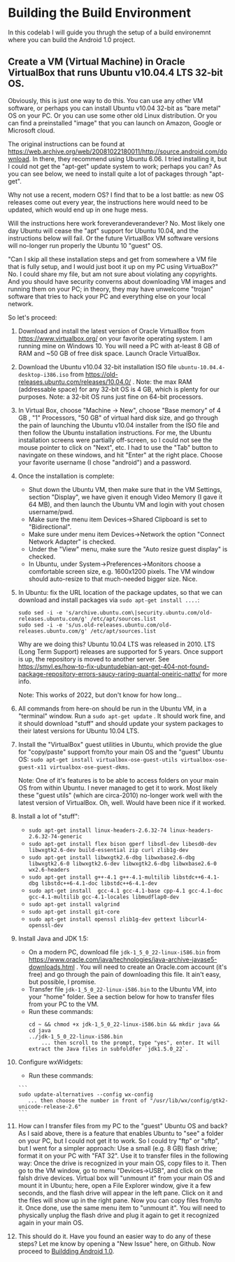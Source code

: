 # Building the Build Environment

In this codelab I will guide you thrugh the setup of a build environemnt where you can build the Android 1.0 project.

## Create a VM (Virtual Machine) in Oracle VirtualBox that runs Ubuntu v10.04.4 LTS 32-bit OS.

Obviously, this is just one way to do this. You can use any other VM software, or perhaps you can install Ubuntu v10.04 32-bit as "bare metal" OS on your PC. Or you can use some other old Linux distribution. Or you can find a preinstalled "image" that you can launch on Amazon, Google or Microsoft cloud.

The original instructions can be found at https://web.archive.org/web/20081022180011/http://source.android.com/download. In there, they recommend using Ubuntu 6.06. I tried installing it, but I could not get the "apt-get" update system to work; perhaps you can? As you can see below, we need to install quite a lot of packages through "apt-get". 

Why not use a recent, modern OS? I find that to be a lost battle: as new OS releases come out every year, the instructions here would need to be updated, which would end up in one huge mess.

Will the instructions here work foreverandeverandever? No. Most likely one day Ubuntu will cease the "apt" support for Ubuntu 10.04, and the instructions below will fail. Or the future VirtualBox VM software versions will no-longer run properly the Ubuntu 10 "guest" OS. 

"Can I skip all these installation steps and get from somewhere a VM file that is fully setup, and I would just boot it up on my PC using VirtuaBox?" No. I could share my file, but am not sure about violating any copyrights. And you should have security converns about downloading VM images and running them on your PC; in theory, they may have unwelcome "trojan" software that tries to hack your PC and everything else on your local network.

So let's proceed:

1. Download and install the latest version of Oracle VirtualBox from https://www.virtualbox.org/ on your favorite operating system. I am running mine on Windows 10. You will need a PC with at-least 8 GB of RAM and ~50 GB of free disk space. Launch Oracle VirtualBox.

1. Download the Ubuntu v10.04 32-bit installation ISO file `ubuntu-10.04.4-desktop-i386.iso` from https://old-releases.ubuntu.com/releases/10.04.0/ . Note: the max RAM (addressable space) for any 32-bit OS is 4 GB, which is plenty for our purposes. Note: a 32-bit OS runs just fine on 64-bit processors.
   
1. In Virtual Box, choose "Machine -> New", choose "Base memory" of 4 GB , "1" Processors, "50 GB" of virtual hard disk size, and go through the pain of launching the Ubuntu v10.04 installer from the ISO file and then follow the Ubuntu installation instructions. For me, the Ubuntu installation screens were partially off-screen, so I could not see the mouse pointer to click on "Next", etc. I had to use the "Tab" button to navingate on these windows, and hit "Enter" at the right place. Choose your favorite username (I chose "android") and a password.
   
1. Once the installation is complete:
    * Shut down the Ubuntu VM, then make sure that in the VM Settings, section "Display", we have given it enough Video Memory (I gave it 64 MB), and then launch the Ubuntu VM and login with yout chosen username/pwd.
    * Make sure the menu item Devices->Shared Clipboard is set to "Bidirectional".
    * Make sure under menu item Devices->Network the option "Connect Network Adapter" is checked.
    * Under the "View" menu, make sure the "Auto resize guest display" is checked.
    * In Ubuntu, under System->Preferences->Monitors choose a comfortable screen size, e.g. 1600x1200 pixels. The VM window should auto-resize to that much-needed bigger size. Nice.

1. In Ubuntu: fix the URL location of the package updates, so that we can download and install packages via `sudo apt-get install ....`:

    ```
    sudo sed -i -e 's/archive.ubuntu.com\|security.ubuntu.com/old-releases.ubuntu.com/g' /etc/apt/sources.list
    sudo sed -i -e 's/us.old-releases.ubuntu.com/old-releases.ubuntu.com/g' /etc/apt/sources.list
    ```

    Why are we doing this? 
    Ubuntu 10.04 LTS was released in 2010. LTS (Long Term Support) releases are supported for 5 years. Once support is up, the repository is moved to another server.
    See https://smyl.es/how-to-fix-ubuntudebian-apt-get-404-not-found-package-repository-errors-saucy-raring-quantal-oneiric-natty/ for more info.

    Note: This works of 2022, but don't know for how long...

1. All commands from here-on should be run in the Ubuntu VM, in a "terminal" window. Run a `sudo apt-get update` . It should work fine, and it should download "stuff" and should update your system packages to their latest versions for Ubuntu 10.04 LTS.

1. Install the "VirtualBox" guest utilities in Ubuntu, which provide the glue for "copy/paste" support from/to your main OS and the "guest" Ubuntu OS: `sudo apt-get install virtualbox-ose-guest-utils virtualbox-ose-guest-x11 virtualbox-ose-guest-dkms`.

    Note: One of it's features is to be able to access folders on your main OS from within Ubuntu. I never managed to get it to work. Most likely these "guest utils" (which are circa-2010) no-longer work well with the latest version of VirtualBox. Oh, well. Would have been nice if it worked.

1. Install a lot of "stuff":
     * `sudo apt-get install linux-headers-2.6.32-74 linux-headers-2.6.32-74-generic`
     * `sudo apt-get install flex bison gperf libsdl-dev libesd0-dev libwxgtk2.6-dev build-essential zip curl zlib1g-dev`
     * `sudo apt-get install libwxgtk2.6-dbg libwxbase2.6-dbg libwxgtk2.6-0 libwxgtk2.6-dev libwxgtk2.6-dbg libwxbase2.6-0 wx2.6-headers`
     * `sudo apt-get install g++-4.1 g++-4.1-multilib libstdc++6-4.1-dbg libstdc++6-4.1-doc libstdc++6-4.1-dev`
     * `sudo apt-get install  gcc-4.1 gcc-4.1-base cpp-4.1 gcc-4.1-doc gcc-4.1-multilib gcc-4.1-locales libmudflap0-dev` 
     * `sudo apt-get install valgrind`
     * `sudo apt-get install git-core`
     * `sudo apt-get install openssl zlib1g-dev gettext libcurl4-openssl-dev`

1. Install Java and JDK 1.5:
      * On a modern PC, download file `jdk-1_5_0_22-linux-i586.bin` from https://www.oracle.com/java/technologies/java-archive-javase5-downloads.html . You will need to create an Oracle.com account (it's free) and go through the pain of downloading this file. It ain't easy, but possible, I promise.
      * Transfer file `jdk-1_5_0_22-linux-i586.bin` to the Ubuntu VM, into your "home" folder. See a section below for how to transfer files from your PC to the VM.
      * Run these commands:
        ```
        cd ~ && chmod +x jdk-1_5_0_22-linux-i586.bin && mkdir java && cd java
        ../jdk-1_5_0_22-linux-i586.bin
            ... then scroll to the prompt, type "yes", enter. It will extract the Java files in subfoldfer `jdk1.5.0_22`.
        ```
1. Configure wxWidgets:
      * Run these commands:
        
       ```
       sudo update-alternatives --config wx-config
          ... then choose the number in front of "/usr/lib/wx/config/gtk2-unicode-release-2.6"
       ```

1. How can I transfer files from my PC to the "guest" Ubuntu OS and back? As I said above, there is a feature that enables Ubuntu to "see" a folder on your PC, but I could not get it to work. So I could try "ftp" or "sftp", but I went for a simpler approach: Use a small (e.g. 8 GB) flash drive; format it on your PC with "FAT 32". Use it to transfer files in the following way: Once the drive is recognized in your main OS, copy files to it. Then go to the VM window, go to menu "Devices->USB", and click on the falsh drive devices. Virtual box will "unmount it" from your main OS and mount it in Ubuntu; here, open a File Explorer window, give it a few seconds, and the flash drive will appear in the left pane. Click on it and the files will show up in the right pane. Now you can copy files from/to it. Once done, use the same menu item to "unmount it". You will need to physically unplug the flash drive and plug it again to get it recognized again in your main OS.

1. This should do it. Have you found an easier way to do any of these steps? Let me know by opening a "New Issue" here, on Github. Now proceed to [Buildding Android 1.0](BuildingIt.md). 
  
     
